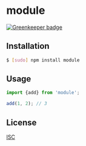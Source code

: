 # module 

[![Greenkeeper badge](https://badges.greenkeeper.io/noamokman/module-starter-sample.svg)](https://greenkeeper.io/)


## Installation
```bash
$ [sudo] npm install module
```

## Usage
```js
import {add} from 'module';

add(1, 2); // 3
```

## License

[ISC](LICENSE)